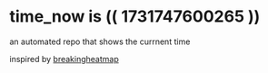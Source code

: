 # time_now is (( 1731747600265 ))

an automated repo that shows the currnent time

inspired by [breakingheatmap](https://github.com/breakingheatmap/breakingheatmap)